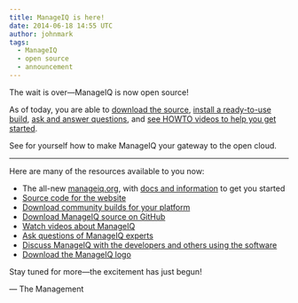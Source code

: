```yaml
---
title: ManageIQ is here!
date: 2014-06-18 14:55 UTC
author: johnmark
tags:
  - ManageIQ
  - open source
  - announcement
---
```


The wait is over&mdash;ManageIQ is now open source!

As of today, you are able to [download the source](https://github.com/ManageIQ/manageiq), [install a ready-to-use build](/download/), [ask and answer questions](http://ask.manageiq.org/), and [see HOWTO videos to help you get started](/documentation/top-tasks/).

See for yourself how to make ManageIQ your gateway to the open cloud.

---

Here are many of the resources available to you now:

- The all-new [manageiq.org](//manageiq.org), with [docs and information](/documentation/) to get you started
- [Source code for the website](https://github.com/manageiq/manageiq.org)
- [Download community builds for your platform](/download/)
- [Download ManageIQ source on GitHub](https://github.com/ManageIQ/manageiq)
- [Watch videos about ManageIQ](https://youtube.com/user/ManageIQVideo)
- [Ask questions of ManageIQ experts](http://ask.manageiq.org/)
- [Discuss ManageIQ with the developers and others using the software](http://talk.manageiq.org/)
- [Download the ManageIQ logo](/logo/)

Stay tuned for more&mdash;the excitement has just begun!

&mdash; The Management
